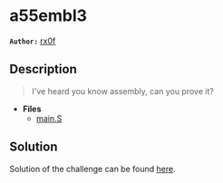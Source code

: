 # a55embl3

**`Author:`** [rx0f](https://github.com/rx0f)

## Description

> I've heard you know assembly, can you prove it?





- **Files** 
 	- [main.S](./challenge/main.S)

## Solution
Solution of the challenge can be found [here](solution/).
